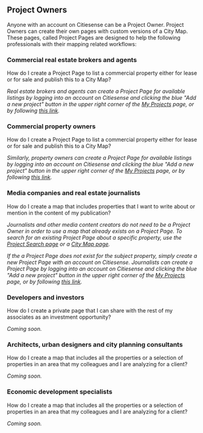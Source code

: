 ## Project Owners
Anyone with an account on Citiesense can be a Project Owner. Project Owners can create their own pages with custom versions of a City Map. These pages, called Project Pages are designed to help the following professionals with their mapping related workflows:

### __Commercial real estate brokers and agents__

How do I create a Project Page to list a commercial property either for lease or for sale and publish this to a City Map?

_Real estate brokers and agents can create a Project Page for available listings by logging into an account on Citiesense and clicking the blue "Add a new project" button in the upper right corner of the [My Projects](http://www.citiesense.com/dashboard) page, or by following [this link](http://www.citiesense.com/projects/new)._

### __Commercial property owners__

How do I create a Project Page to list a commercial property either for lease or for sale and publish this to a City Map?

_Similarly, property owners can create a Project Page for available listings by logging into an account on Citiesense and clicking the blue "Add a new project" button in the upper right corner of the [My Projects](http://www.citiesense.com/dashboard) page, or by following [this link](http://www.citiesense.com/projects/new)._

### __Media companies and real estate journalists__

How do I create a map that includes properties that I want to write about or mention in the content of my publication? 

_Journalists and other media content creators do not need to be a Project Owner in order to use a map that already exists on a Project Page. To search for an existing Project Page about a specific property, use the [Project Search page](http://www.citiesense.com/search) or a [City Map page](http://www.citiesense.com/cities)._

_If the a Project Page does not exist for the subject property, simply create a new Project Page with an account on Citiesense. Journalists can create a Project Page by logging into an account on Citiesense and clicking the blue "Add a new project" button in the upper right corner of the [My Projects](http://www.citiesense.com/dashboard) page, or by following [this link](http://www.citiesense.com/projects/new)._

### __Developers and investors__ 	

How do I create a private page that I can share with the rest of my associates as an investment opportunity?

_Coming soon._

### __Architects, urban designers and city planning consultants__ 

How do I create a map that includes all the properties or a selection of properties in an area that my colleagues and I are analyzing for a client? 

_Coming soon._

### __Economic development specialists__ 

How do I create a map that includes all the properties or a selection of properties in an area that my colleagues and I are analyzing for a client? 

_Coming soon._

